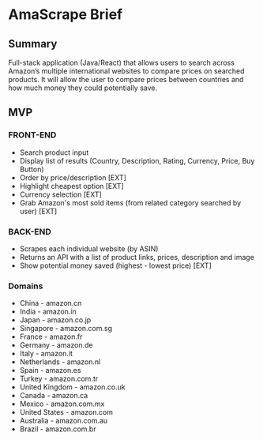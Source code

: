 # AmaScrape Brief

## Summary
Full-stack application (Java/React) that allows users to search across Amazon’s multiple international websites to compare prices on searched products. It will allow the user to compare prices between countries and how much money they could potentially save.

## MVP

### FRONT-END
* Search product input
* Display list of results (Country, Description, Rating, Currency, Price, Buy Button)
* Order by price/description [EXT]
* Highlight cheapest option [EXT]
* Currency selection [EXT]
* Grab Amazon's most sold items (from related category searched by user) [EXT]

### BACK-END
* Scrapes each individual website (by ASIN)
* Returns an API with a list of product links, prices, description and image
* Show potential money saved (highest - lowest price) [EXT]

### Domains
* China - amazon.cn
* India	- amazon.in
* Japan	- amazon.co.jp
* Singapore	- amazon.com.sg
* France - amazon.fr
* Germany	- amazon.de
* Italy - amazon.it
* Netherlands	- amazon.nl
* Spain	- amazon.es
* Turkey - amazon.com.tr
* United Kingdom - amazon.co.uk
* Canada - amazon.ca
* Mexico - amazon.com.mx
* United States	- amazon.com
* Australia	- amazon.com.au
* Brazil - amazon.com.br
